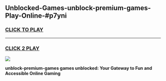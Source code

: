 
## Unblocked-Games-unblock-premium-games-Play-Online-#p7yni
<h3>
<a href="https://premium.freeplayer.one?title=unblock-premium-games&ref=27F">CLICK TO PLAY</a></h3>
<hr>

<h3>
<a href="https://premium.freeplayer.one?title=unblock-premium-games&ref=27F">CLICK 2 PLAY</a>
  
</h3>

<a href="https://premium.freeplayer.one?title=unblock-premium-games&ref=27F"><img src="https://clearcache.store/games.png"></a>


**unblock-premium-games games unblocked: Your Gateway to Fun and Accessible Online Gaming**
